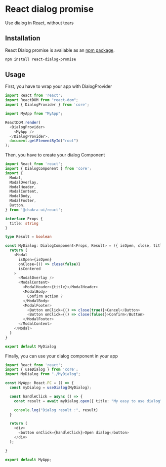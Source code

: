 # React dialog promise

Use dialog in React, without tears

## Installation

React Dialog promise is available as an [npm package](https://www.npmjs.org/package/react-dialog-promise).

```sh
npm install react-dialog-promise
```

## Usage

First, you have to wrap your app with DialogProvider

```typescript jsx
import React from 'react';
import ReactDOM from "react-dom";
import { DialogProvider } from 'core';

import MyApp from "MyApp";

ReactDOM.render(
  <DialogProvider>
    <MyApp />
  </DialogProvider>,
  document.getElementById("root")
);


```

Then, you have to create your dialog Component

```typescript jsx
import React from 'react';
import { DialogComponent } from 'core';
import {
  Modal,
  ModalOverlay,
  ModalHeader,
  ModalContent,
  ModalBody,
  ModalFooter,
  Button,
} from '@chakra-ui/react';

interface Props {
  title: string
}

type Result = boolean

const MyDialog: DialogComponent<Props, Result> = ({ isOpen, close, title }) => {
  return (
    <Modal
      isOpen={isOpen}
      onClose={() => close(false)}
      isCentered
    >
      <ModalOverlay />
      <ModalContent>
        <ModalHeader>{title}</ModalHeader>
        <ModalBody>
          Confirm action ?
        </ModalBody>
        <ModalFooter>
          <Button onClick={() => close(true)}>Cancel</Button>
          <Button onClick={() => close(false)}>Confirm</Button>
        </ModalFooter>
      </ModalContent>
    </Modal>
  )
}

export default MyDialog
```

Finally, you can use your dialog component in your app

```typescript jsx
import React from 'react';
import { useDialog } from 'core';
import MyDialog from "./MyDialog";

const MyApp: React.FC = () => {
  const myDialog = useDialog(MyDialog);

  const handleClick = async () => {
    const result = await myDialog.open({ title: "My easy to use dialog" });

    console.log("Dialog result :", result)
  }

  return (
    <div>
      <button onClick={handleClick}>Open dialog</button>
    </div>
  );

}

export default MyApp;

```
